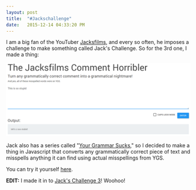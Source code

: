 ```yaml
---
layout: post
title:  "#Jackschallenge"
date:   2015-12-14 04:33:20 PM
---
```


I am a big fan of the YouTuber <a href="http://youtube.com/jacksfilms">Jacksfilms</a>, and every so often, he imposes a challenge to make something called Jack's Challenge. So for the 3rd one, I made a thing:

<img class="img-responsive" src="/img/commentgenerator.png">

Jack also has a series called "<a href="https://www.youtube.com/playlist?list=PLA6687CF25DE17420">Your Grammar Sucks</a>," so I decided to make a thing in Javascript that converts any grammatically correct piece of text and misspells anything it can find using actual misspellings from YGS.

You can try it yourself <a href="/comments/">here</a>.



<div class="alert alert-success" role="alert"><strong>EDIT:</strong> I made it in to <a href="https://www.youtube.com/watch?v=z9zlP5mPzhM">Jack's Challenge 3</a>! Woohoo!</div>